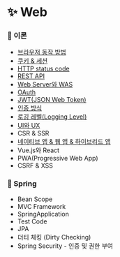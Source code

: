 # ✨ Web

### 📌 이론
- [브라우저 동작 방법](https://github.com/SeoYeonBae/CS_study/blob/main/web/%EB%B8%8C%EB%9D%BC%EC%9A%B0%EC%A0%80%20%EB%8F%99%EC%9E%91%20%EB%B0%A9%EB%B2%95.md)
- [쿠키 & 세션](https://github.com/SeoYeonBae/CS_study/blob/main/web/%EC%BF%A0%ED%82%A4%20%26%20%EC%84%B8%EC%85%98.md)
- [HTTP status code](https://github.com/SeoYeonBae/CS_study/blob/main/web/HTTP%20status%20code.md)
- [REST API](https://github.com/SeoYeonBae/CS_study/blob/main/web/REST%20API.md)
- [Web Server와 WAS](https://github.com/SeoYeonBae/CS_study/blob/main/web/Web%20Server%EC%99%80%20WAS.md)
- [OAuth](https://github.com/SeoYeonBae/CS_study/blob/main/web/OAuth.md)
- [JWT(JSON Web Token)](https://github.com/SeoYeonBae/CS_study/blob/main/web/JWT(JSON%20Web%20Token).md)
- [인증 방식](https://github.com/SeoYeonBae/CS_study/blob/main/web/%EC%9D%B8%EC%A6%9D%20%EB%B0%A9%EC%8B%9D.md)
- [로깅 레벨(Logging Level)](https://github.com/SeoYeonBae/CS_study/blob/main/web/%EB%A1%9C%EA%B9%85%20%EB%A0%88%EB%B2%A8(Logging%20Level).md)
- [UI와 UX](https://github.com/SeoYeonBae/CS_study/blob/main/web/UI%EC%99%80%20UX.md)
- CSR & SSR
- [네이티브 앱 & 웹 앱 & 하이브리드 앱](https://github.com/SeoYeonBae/CS_study/blob/main/web/%EB%84%A4%EC%9D%B4%ED%8B%B0%EB%B8%8C%20%EC%95%B1%20%26%20%EC%9B%B9%20%EC%95%B1%20%26%20%ED%95%98%EC%9D%B4%EB%B8%8C%EB%A6%AC%EB%93%9C%20%EC%95%B1.md)
- Vue.js와 React
- PWA(Progressive Web App)
- CSRF & XSS

### 📌 Spring
- Bean Scope
- MVC Framework
- SpringApplication
- Test Code
- JPA
- 더티 체킹 (Dirty Checking)
- Spring Security - 인증 및 권한 부여

